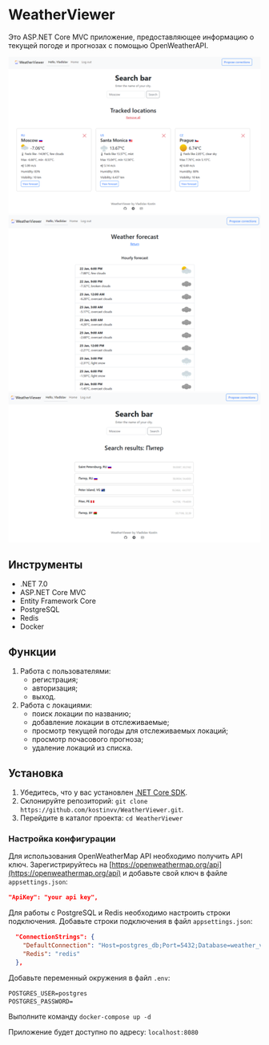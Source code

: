 # WeatherViewer

Это ASP.NET Core MVC приложение, предоставляющее информацию о текущей погоде и прогнозах с помощью OpenWeatherAPI.

![Изображение погоды](Screenshots/weather.png)
![Изображение прогноза](Screenshots/forecast.png)
![Изображение поиска](Screenshots/search.png)

## Инструменты
- .NET 7.0
- ASP.NET Core MVC
- Entity Framework Core
- PostgreSQL
- Redis
- Docker

## Функции
1. Работа с пользователями:
   - регистрация;
   - авторизация;
   - выход.
2. Работа с локациями:
   - поиск локации по названию;
   - добавление локации в отслеживаемые;
   - просмотр текущей погоды для отслеживаемых локаций;
   - просмотр почасового прогноза;
   - удаление локаций из списка.

## Установка
1. Убедитесь, что у вас установлен [.NET Core SDK](https://dotnet.microsoft.com/download).
2. Склонируйте репозиторий: `git clone https://github.com/kostinvv/WeatherViewer.git`.
3. Перейдите в каталог проекта: `cd WeatherViewer`

### Настройка конфигурации
Для использования OpenWeatherMap API необходимо получить API ключ. Зарегистрируйтесь на [https://openweathermap.org/api](https://openweathermap.org/api) и добавьте свой ключ в файле `appsettings.json`:
``` json
"ApiKey": "your api key",
```
Для работы с PostgreSQL и Redis необходимо настроить строки подключения. Добавьте строки подключения в файл `appsettings.json`:
``` json
  "ConnectionStrings": {
    "DefaultConnection": "Host=postgres_db;Port=5432;Database=weather_viewer;Username=postgres;Password=",
    "Redis": "redis"
  },
```
Добавьте переменный окружения в файл `.env`:
``` env
POSTGRES_USER=postgres
POSTGRES_PASSWORD=
```

Выполните команду `docker-compose up -d`

Приложение будет доступно по адресу: `localhost:8080`
